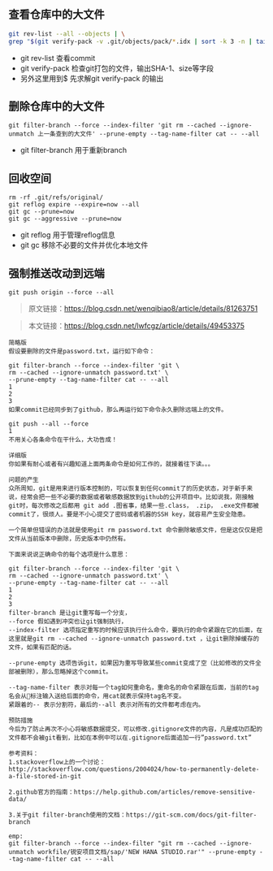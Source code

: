 ## 查看仓库中的大文件
```sh
git rev-list --all --objects | \
grep "$(git verify-pack -v .git/objects/pack/*.idx | sort -k 3 -n | tail -n 3 | awk -F ' '  '{print $1}')"
```
- git rev-list 查看commit
- git verify-pack 检查git打包的文件，输出SHA-1、size等字段
- 另外这里用到$ 先求解git verify-pack 的输出
## 删除仓库中的大文件
```
git filter-branch --force --index-filter 'git rm --cached --ignore-unmatch 上一条查到的大文件' --prune-empty --tag-name-filter cat -- --all  
```

- git filter-branch 用于重新branch

## 回收空间
```
rm -rf .git/refs/original/ 
git reflog expire --expire=now --all
git gc --prune=now
git gc --aggressive --prune=now
```
- git reflog 用于管理reflog信息
- git gc 移除不必要的文件并优化本地文件
## 强制推送改动到远端
```
git push origin --force --all
```

> 原文链接：https://blog.csdn.net/wenqibiao8/article/details/81263751





> 本文链接：https://blog.csdn.net/lwfcgz/article/details/49453375
```
简略版
假设要删除的文件是password.txt，运行如下命令：

git filter-branch --force --index-filter 'git \
rm --cached --ignore-unmatch password.txt' \
--prune-empty --tag-name-filter cat -- --all
1
2
3
如果commit已经同步到了github，那么再运行如下命令永久删除远端上的文件。

git push --all --force
1
不用关心各条命令在干什么，大功告成！

详细版
你如果有耐心或者有兴趣知道上面两条命令是如何工作的，就接着往下读。。。

问题的产生
众所周知，git是用来进行版本控制的，可以恢复到任何commit了的历史状态，对于新手来说，经常会把一些不必要的数据或者敏感数据放到github的公开项目中。比如说我，刚接触git时，每次修改之后都用 git add .图省事，结果一些.class， .zip， .exe文件都被commit了，很烦人。要是不小心提交了密码或者机器的SSH key，就容易产生安全隐患。

一个简单但错误的办法就是使用git rm password.txt 命令删除敏感文件，但是这仅仅是把文件从当前版本中删除，历史版本中仍然有。

下面来说说正确命令的每个选项是什么意思：

git filter-branch --force --index-filter 'git \
rm --cached --ignore-unmatch password.txt' \
--prune-empty --tag-name-filter cat -- --all
1
2
3
filter-branch 是让git重写每一个分支， 
--force 假如遇到冲突也让git强制执行， 
--index-filter 选项指定重写的时候应该执行什么命令，要执行的命令紧跟在它的后面，在这里就是git rm --cached --ignore-unmatch password.txt ，让git删除掉缓存的文件，如果有匹配的话。

--prune-empty 选项告诉git，如果因为重写导致某些commit变成了空（比如修改的文件全部被删除），那么忽略掉这个commit。

--tag-name-filter 表示对每一个tag如何重命名，重命名的命令紧跟在后面，当前的tag名会从标注输入送给后面的命令，用cat就表示保持tag名不变。 
紧跟着的-- 表示分割符，最后的--all 表示对所有的文件都考虑在内。

预防措施
今后为了防止再次不小心将敏感数据提交，可以修改.gitignore文件的内容，凡是成功匹配的文件都不会被git看到，比如在本例中可以在.gitignore后面追加一行”password.txt”

参考资料：
1.stackoverflow上的一个讨论： http://stackoverflow.com/questions/2004024/how-to-permanently-delete-a-file-stored-in-git

2.github官方的指南：https://help.github.com/articles/remove-sensitive-data/

3.关于git filter-branch使用的文档：https://git-scm.com/docs/git-filter-branch
```



```
emp:
git filter-branch --force --index-filter "git rm --cached --ignore-unmatch workfile/锐安项目文档/sap/'NEW HANA STUDIO.rar'" --prune-empty --tag-name-filter cat -- --all
```
